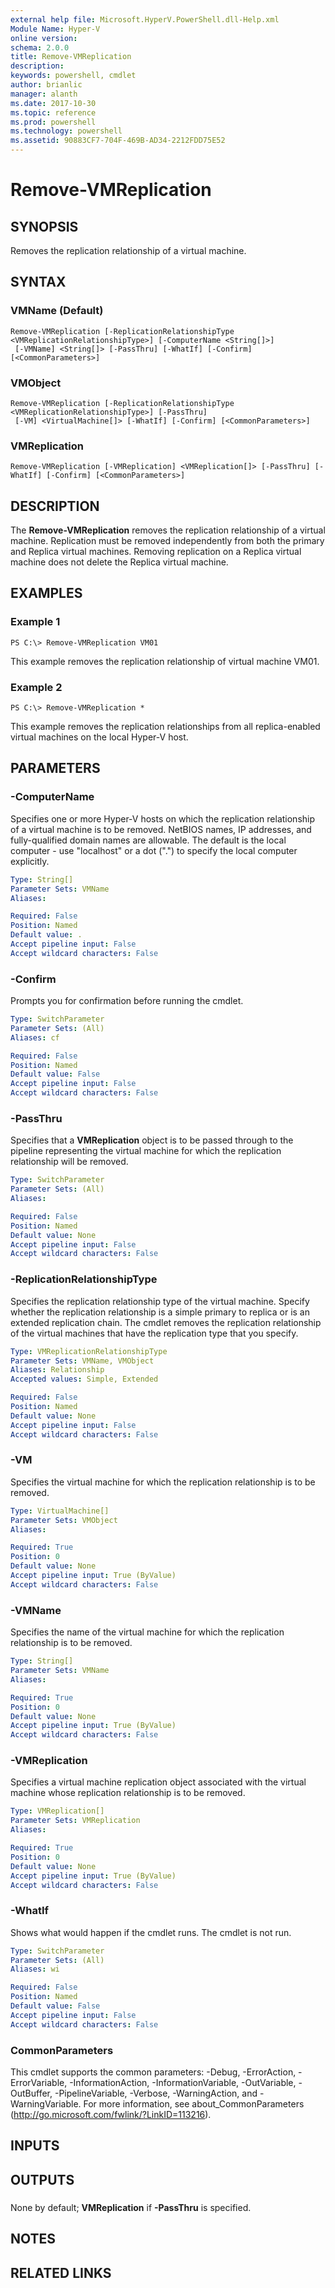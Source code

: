 ```yaml
---
external help file: Microsoft.HyperV.PowerShell.dll-Help.xml
Module Name: Hyper-V
online version: 
schema: 2.0.0
title: Remove-VMReplication
description: 
keywords: powershell, cmdlet
author: brianlic
manager: alanth
ms.date: 2017-10-30
ms.topic: reference
ms.prod: powershell
ms.technology: powershell
ms.assetid: 90883CF7-704F-469B-AD34-2212FDD75E52
---
```


# Remove-VMReplication

## SYNOPSIS
Removes the replication relationship of a virtual machine.

## SYNTAX

### VMName (Default)
```
Remove-VMReplication [-ReplicationRelationshipType <VMReplicationRelationshipType>] [-ComputerName <String[]>]
 [-VMName] <String[]> [-PassThru] [-WhatIf] [-Confirm] [<CommonParameters>]
```

### VMObject
```
Remove-VMReplication [-ReplicationRelationshipType <VMReplicationRelationshipType>] [-PassThru]
 [-VM] <VirtualMachine[]> [-WhatIf] [-Confirm] [<CommonParameters>]
```

### VMReplication
```
Remove-VMReplication [-VMReplication] <VMReplication[]> [-PassThru] [-WhatIf] [-Confirm] [<CommonParameters>]
```

## DESCRIPTION
The **Remove-VMReplication** removes the replication relationship of a virtual machine.
Replication must be removed independently from both the primary and Replica virtual machines.
Removing replication on a Replica virtual machine does not delete the Replica virtual machine.

## EXAMPLES

### Example 1
```
PS C:\> Remove-VMReplication VM01
```

This example removes the replication relationship of virtual machine VM01.

### Example 2
```
PS C:\> Remove-VMReplication *
```

This example removes the replication relationships from all replica-enabled virtual machines on the local Hyper-V host.

## PARAMETERS

### -ComputerName
Specifies one or more Hyper-V hosts on which the replication relationship of a virtual machine is to be removed.
NetBIOS names, IP addresses, and fully-qualified domain names are allowable.
The default is the local computer - use "localhost" or a dot (".") to specify the local computer explicitly.

```yaml
Type: String[]
Parameter Sets: VMName
Aliases: 

Required: False
Position: Named
Default value: .
Accept pipeline input: False
Accept wildcard characters: False
```

### -Confirm
Prompts you for confirmation before running the cmdlet.

```yaml
Type: SwitchParameter
Parameter Sets: (All)
Aliases: cf

Required: False
Position: Named
Default value: False
Accept pipeline input: False
Accept wildcard characters: False
```

### -PassThru
Specifies that a **VMReplication** object is to be passed through to the pipeline representing the virtual machine for which the replication relationship will be removed.

```yaml
Type: SwitchParameter
Parameter Sets: (All)
Aliases: 

Required: False
Position: Named
Default value: None
Accept pipeline input: False
Accept wildcard characters: False
```

### -ReplicationRelationshipType
Specifies the replication relationship type of the virtual machine.
Specify whether the replication relationship is a simple primary to replica or is an extended replication chain.
The cmdlet removes the replication relationship of the virtual machines that have the replication type that you specify.

```yaml
Type: VMReplicationRelationshipType
Parameter Sets: VMName, VMObject
Aliases: Relationship
Accepted values: Simple, Extended

Required: False
Position: Named
Default value: None
Accept pipeline input: False
Accept wildcard characters: False
```

### -VM
Specifies the virtual machine for which the replication relationship is to be removed.

```yaml
Type: VirtualMachine[]
Parameter Sets: VMObject
Aliases: 

Required: True
Position: 0
Default value: None
Accept pipeline input: True (ByValue)
Accept wildcard characters: False
```

### -VMName
Specifies the name of the virtual machine for which the replication relationship is to be removed.

```yaml
Type: String[]
Parameter Sets: VMName
Aliases: 

Required: True
Position: 0
Default value: None
Accept pipeline input: True (ByValue)
Accept wildcard characters: False
```

### -VMReplication
Specifies a virtual machine replication object associated with the virtual machine whose replication relationship is to be removed.

```yaml
Type: VMReplication[]
Parameter Sets: VMReplication
Aliases: 

Required: True
Position: 0
Default value: None
Accept pipeline input: True (ByValue)
Accept wildcard characters: False
```

### -WhatIf
Shows what would happen if the cmdlet runs.
The cmdlet is not run.

```yaml
Type: SwitchParameter
Parameter Sets: (All)
Aliases: wi

Required: False
Position: Named
Default value: False
Accept pipeline input: False
Accept wildcard characters: False
```

### CommonParameters
This cmdlet supports the common parameters: -Debug, -ErrorAction, -ErrorVariable, -InformationAction, -InformationVariable, -OutVariable, -OutBuffer, -PipelineVariable, -Verbose, -WarningAction, and -WarningVariable. For more information, see about_CommonParameters (http://go.microsoft.com/fwlink/?LinkID=113216).

## INPUTS

## OUTPUTS

###  
None by default; **VMReplication** if **-PassThru** is specified.

## NOTES

## RELATED LINKS

